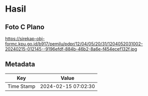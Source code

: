 # Hasil

## Foto C Plano

https://sirekap-obj-formc.kpu.go.id/b917/pemilu/pdpr/12/04/05/20/31/1204052031002-20240215-012145--9196efdf-884b-46b2-8a6e-f454ecef132f.jpg


## Metadata

| Key        | Value               |
| ---------- | ------------------- |
| Time Stamp | 2024-02-15 07:02:30 |



